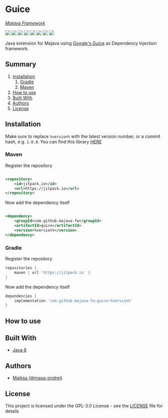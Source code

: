# Guice

_[Majava Framework](//github.com/majava-fw)_

<p>
    <a href="//github.com/majava-fw/guice/releases"><img src="https://img.shields.io/github/v/release/majava-fw/guice"></a>
    <a href="https://jitpack.io/#majava-fw/guice"><img src="https://img.shields.io/jitpack/v/majava-fw/guice"></a>
    <a href="//github.com/majava-fw/guice/commits/main"><img src="https://img.shields.io/github/last-commit/majava-fw/guice"></a>
    <a href="//github.com/majava-fw/guice/releases"><img src="https://img.shields.io/github/downloads/majava-fw/guice/total"></a>
    <a href="//github.com/majava-fw/guice/blob/main/LICENSE.md"><img src="https://img.shields.io/github/license/majava-fw/guice"></a>
    <a href="//github.com/majava-fw/guice"><img src="https://img.shields.io/github/languages/code-size/majava-fw/guice"></a>
    <a href="//github.com/majava-fw/guice/issues"><img src="https://img.shields.io/github/issues-raw/majava-fw/guice"></a>
    <a href="//java.com"><img src="https://img.shields.io/badge/java-8-orange"></a>
</p>

Java extension for Majava using [Google's Guice](https://github.com/google/guice) as Dependency Injection framework.

## Summary

1. [Installation](#installation)
    1. [Gradle](#gradle)
    2. [Maven](#maven)
2. [How to use](#how-to-use)
3. [Built With](#built-with)
4. [Authors](#authors)
5. [License](#license)

## Installation

Make sure to replace `%version%` with the latest version number, or a commit hash, e.g. `1.0.0`. You can find this
library [HERE](https://jitpack.io/#majava-fw/guice)

### Maven

Register the repository

```xml

<repository>
    <id>jitpack.io</id>
    <url>https://jitpack.io</url>
</repository>
```

Now add the dependency itself

```xml

<dependency>
    <groupId>com.github.majava-fw</groupId>
    <artifactId>guice</artifactId>
    <version>%version%</version>
</dependency>
```

### Gradle

Register the repository

```gradle
repositories {
    maven { url 'https://jitpack.io' }
}
```

Now add the dependency itself

```gradle
dependencies {
    implementation 'com.github.majava-fw:guice:%version%'
}
```

## How to use

## Built With

* [Java 8](https://java.com)

## Authors

* [Majksa (@maxa-ondrej)](https://github.com/maxa-ondrej)

## License

This project is licensed under the GPL-3.0 License - see the [LICENSE](LICENSE) file for details